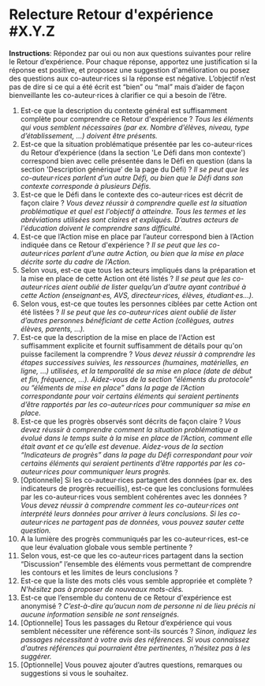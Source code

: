 # Relecture Retour d'expérience #X.Y.Z

**Instructions**: Répondez par oui ou non aux questions suivantes pour relire le Retour d’expérience. Pour chaque réponse, apportez une justification si la réponse est positive, et proposez une suggestion d'amélioration ou posez des questions aux co-auteur·rices si la réponse est négative. L’objectif n’est pas de dire si ce qui a été écrit est “bien” ou “mal” mais d’aider de façon bienveillante les co-auteur·rices à clarifier ce qui a besoin de l’être.

1. Est-ce que la description du contexte général est suffisamment complète pour comprendre ce Retour d'expérience ? _Tous les éléments qui vous semblent nécessaires (par ex. Nombre d’élèves, niveau, type d’établissement, …) doivent être présents._
2. Est-ce que la situation problématique présentée par les co-auteur·rices du Retour d’expérience (dans la section 'Le Défi dans mon contexte') correspond bien avec celle présentée dans le Défi en question (dans la section 'Description générique’ de la page du Défi) ? _Il se peut que les co-auteur·rices parlent d’un autre Défi, ou bien que le Défi dans son contexte corresponde à plusieurs Défis._
3. Est-ce que le Défi dans le contexte des co-auteur·rices est décrit de façon claire ? _Vous devez réussir à comprendre quelle est la situation problématique et quel est l'objectif à atteindre. Tous les termes et les abréviations utilisées sont claires et expliqués. D’autres acteurs de l'éducation doivent le comprendre sans difficulté._
4. Est-ce que l’Action mise en place par l’auteur correspond bien à l’Action indiquée dans ce Retour d'expérience ? _Il se peut que les co-auteur·rices parlent d’une autre Action, ou bien que la mise en place décrite sorte du cadre de l’Action._
5. Selon vous, est-ce que tous les acteurs impliqués dans la préparation et la mise en place de cette Action ont été listés ? _Il se peut que les co-auteur·rices aient oublié de lister quelqu’un d’autre ayant contribué à cette Action (enseignant·es, AVS, directeur·rices, élèves, étudiant·es…)._
6. Selon vous, est-ce que toutes les personnes ciblées par cette Action ont été listées ? _Il se peut que les co-auteur·rices aient oublié de lister d’autres personnes bénéficiant de cette Action (collègues, autres élèves, parents, …)._
7. Est-ce que la description de la mise en place de l'Action est suffisamment explicite et fournit suffisamment de détails pour qu'on puisse facilement la comprendre ? _Vous devez réussir à comprendre les étapes successives suivies, les ressources (humaines, matérielles, en ligne, …) utilisées, et la temporalité de sa mise en place (date de début et fin, fréquence, …). Aidez-vous de la section “éléments du protocole” ou “éléments de mise en place” dans la page de l’Action correspondante pour voir certains éléments qui seraient pertinents d’être rapportés par les co-auteur·rices pour communiquer sa mise en place._
8. Est-ce que les progrès observés sont décrits de façon claire ? _Vous devez réussir à comprendre comment la situation problématique a évolué dans le temps suite à la mise en place de l’Action, comment elle était avant et ce qu’elle est devenue. Aidez-vous de la section “Indicateurs de progrès” dans la page du Défi correspondant pour voir certains éléments qui seraient pertinents d’être rapportés par les co-auteur·rices pour communiquer leurs progrès._
9. [Optionnelle] Si les co-auteur·rices partagent des données (par ex. des indicateurs de progrès recueillis), est-ce que les conclusions formulées par les co-auteur·rices vous semblent cohérentes avec les données ? _Vous devez réussir à comprendre comment les co-auteur·rices ont interprété leurs données pour arriver à leurs conclusions. Si les co-auteur·rices ne partagent pas de données, vous pouvez sauter cette question._
10. A la lumière des progrès communiqués par les co-auteur·rices, est-ce que leur évaluation globale vous semble pertinente ?
11. Selon vous, est-ce que les co-auteur·rices partagent dans la section “Discussion” l’ensemble des éléments vous permettant de comprendre les contours et les limites de leurs conclusions ?
12. Est-ce que la liste des mots clés vous semble appropriée et complète ? _N'hésitez pas à proposer de nouveaux mots-clés._
13. Est-ce que l’ensemble du contenu de ce Retour d'expérience est anonymisé ? _C’est-à-dire qu’aucun nom de personne ni de lieu précis ni aucune information sensible ne sont renseignés._
14. [Optionnelle] Tous les passages du Retour d’expérience qui vous semblent nécessiter une référence sont-ils sourcés ? _Sinon, indiquez les passages nécessitant à votre avis des références. Si vous connaissez d'autres références qui pourraient être pertinentes, n'hésitez pas à les suggérer._
15. [Optionnelle] Vous pouvez ajouter d’autres questions, remarques ou suggestions si vous le souhaitez. 
